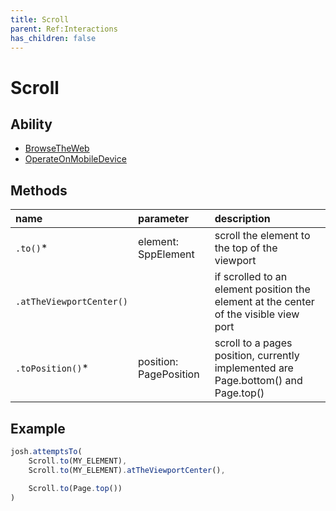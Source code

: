 ```yaml
---
title: Scroll
parent: Ref:Interactions
has_children: false
---
```


# Scroll

## Ability

- [BrowseTheWeb](../../abilities/BROWSE_THE_WEB.md)
- [OperateOnMobileDevice](../../abilities/OPERATE_ON_MOBILE_DEVICE.md)

## Methods

| name                     | parameter              | description                                                                           |
| :---                     | :---                   | :---                                                                                  |
| `.to()`*                 | element: SppElement    | scroll the element to the top of the viewport                                         |
| `.atTheViewportCenter()` |                        | if scrolled to an element position the element at the center of the visible view port |
| `.toPosition()`*         | position: PagePosition | scroll to a pages position, currently implemented are Page.bottom() and Page.top()    |

## Example

```typescript
josh.attemptsTo(
    Scroll.to(MY_ELEMENT),
    Scroll.to(MY_ELEMENT).atTheViewportCenter(),

    Scroll.to(Page.top())
)
```